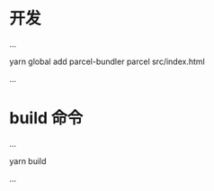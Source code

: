 # 开发
...


yarn global add parcel-bundler
parcel src/index.html


...

# build 命令
...

yarn build

...

